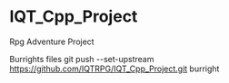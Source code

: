# IQT_Cpp_Project
Rpg Adventure Project

Burrights files
git push --set-upstream https://github.com/IQTRPG/IQT_Cpp_Project.git burright